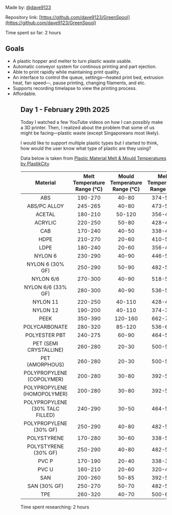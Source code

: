Made by: [@dave9123](https://dave9123.pages.dev/)

Repository link: [https://github.com/dave9123/GreenSpool](https://github.com/dave9123/GreenSpool)

Time spent so far: 2 hours

## Goals

<ul>
    <li>A plastic hopper and melter to turn plastic waste usable.</li>
    <li>Automatic conveyor system for continous printing and part ejection.</li>
    <li>Able to print rapidly while maintaining print quality.</li>
    <li>An interface to control the queue, settings—heated print bed, extrusion heat, fan speed—, pause printing, changing filaments, and etc.</li>
    <li>Supports recording timelapse to view the printing process.</li>
    <li>Affordable.</li>
<ul>

## Day 1 - February 29th 2025

Today I watched a few YouTube videos on how I can possibly make a 3D printer. Then, I realized about the problem that some of us might be facing—plastic waste (except Singaporeans most likely).

I would like to support multiple plastic types but I started to think, how would the user know what type of plastic are they using?

Data below is taken from [Plastic Material Melt & Mould Temperatures by PlastikCity](https://www.plastikcity.co.uk/useful-stuff/material-melt-mould-temperatures)

| Material                        | Melt Temperature Range (°C) | Mould Temperature Range (°C) | Melt Temperature Range (°F) | Mould Temperature Range (°F) |
| :-----------------------------: | :-------------------------: | :--------------------------: | :-------------------------: | :---------------------------: |
| ABS                             | 190-270                    | 40-80                       | 374-518                    | 104-176                     |
| ABS/PC ALLOY                    | 245-265                    | 40-80                       | 473-509                    | 104-176                     |
| ACETAL                          | 180-210                    | 50-120                      | 356-410                    | 122-248                     |
| ACRYLIC                         | 220-250                    | 50-80                       | 428-482                    | 122-176                     |
| CAB                             | 170-240                    | 40-50                       | 338-464                    | 104-122                     |
| HDPE                            | 210-270                    | 20-60                       | 410-518                    | 68-140                      |
| LDPE                            | 180-240                    | 20-60                       | 356-464                    | 68-140                      |
| NYLON 6                         | 230-290                    | 40-90                       | 446-554                    | 104-194                     |
| NYLON 6 (30% GF)                | 250-290                    | 50-90                       | 482-554                    | 122-194                     |
| NYLON 6/6                       | 270-300                    | 40-90                       | 518-572                    | 104-194                     |
| NYLON 6/6 (33% GF)              | 280-300                    | 40-90                       | 536-572                    | 104-194                     |
| NYLON 11                        | 220-250                    | 40-110                      | 428-482                    | 104-230                     |
| NYLON 12                        | 190-200                    | 40-110                      | 374-392                    | 104-230                     |
| PEEK                            | 350-390                    | 120-160                     | 662-734                    | 248-320                     |
| POLYCARBONATE                   | 280-320                    | 85-120                      | 536-608                    | 185-248                     |
| POLYESTER PBT                   | 240-275                    | 60-90                       | 464-527                    | 140-194                     |
| PET (SEMI CRYSTALLINE)          | 260-280                    | 20-30                       | 500-536                    | 68-86                       |
| PET (AMORPHOUS)                 | 260-280                    | 20-30                       | 500-536                    | 68-86                       |
| POLYPROPYLENE (COPOLYMER)       | 200-280                    | 30-80                       | 392-536                    | 86-176                      |
| POLYPROPYLENE (HOMOPOLYMER)     | 200-280                    | 30-80                       | 392-536                    | 86-176                      |
| POLYPROPYLENE (30% TALC FILLED) | 240-290                    | 30-50                       | 464-554                    | 86-122                      |
| POLYPROPYLENE (30% GF)          | 250-290                    | 40-80                       | 482-554                    | 104-176                     |
| POLYSTYRENE                     | 170-280                    | 30-60                       | 338-536                    | 86-140                      |
| POLYSTYRENE (30% GF)            | 250-290                    | 40-80                       | 482-554                    | 104-176                     |
| PVC P                           | 170-190                    | 20-40                       | 338-374                    | 68-104                      |
| PVC U                           | 160-210                    | 20-60                       | 320-410                    | 68-140                      |
| SAN                             | 200-260                    | 50-85                       | 392-500                    | 122-185                     |
| SAN (30% GF)                    | 250-270                    | 50-70                       | 482-518                    | 122-158                     |
| TPE                             | 260-320                    | 40-70                       | 500-608                    | 104-158                     |

Time spent researching: 2 hours